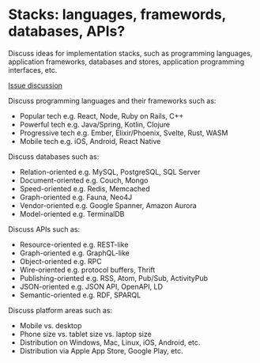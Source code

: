 # Stacks: languages, framewords, databases, APIs?

Discuss ideas for implementation stacks, such as programming languages, application frameworks, databases and stores, application programming interfaces, etc.

[Issue discussion](https://github.com/joelparkerhenderson/social_network_plan/issues/16)

Discuss programming languages and their frameworks such as:

* Popular tech e.g. React, Node, Ruby on Rails, C++
* Powerful tech e.g. Java/Spring, Kotlin, Clojure
* Progressive tech e.g. Ember, Elixir/Phoenix, Svelte, Rust, WASM
* Mobile tech e.g. iOS, Android, React Native

Discuss databases such as:

* Relation-oriented e.g. MySQL, PostgreSQL, SQL Server
* Document-oriented e.g. Couch, Mongo
* Speed-oriented e.g. Redis, Memcached
* Graph-oriented e.g. Fauna, Neo4J
* Vendor-oriented e.g. Google Spanner, Amazon Aurora
* Model-oriented e.g. TerminalDB

Discuss APIs such as:

* Resource-oriented e.g. REST-like
* Graph-oriented e.g. GraphQL-like
* Object-oriented e.g. RPC
* Wire-oriented e.g. protocol buffers, Thrift
* Publishing-oriented e.g. RSS, Atom, Pub/Sub, ActivityPub
* JSON-oriented e.g. JSON API, OpenAPI, LD
* Semantic-oriented e.g. RDF, SPARQL

Discuss platform areas such as:

* Mobile vs. desktop
* Phone size vs. tablet size vs. laptop size
* Distribution on Windows, Mac, Linux, iOS, Android, etc.
* Distribution via Apple App Store, Google Play, etc.
